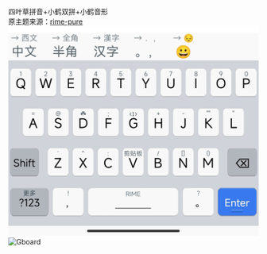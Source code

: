 四叶草拼音+小鹤双拼+小鹤音形  
原主题来源：[rime-pure](https://github.com/SivanLaai/rime-pure)
![ios](https://raw.githubusercontent.com/Jacobax/rime4android-config/main/pics/iOS.jpg)  
![Gboard](https://raw.githubusercontent.com/Jacobax/rime4android-config/main/pics/Gboard墨.jpg)
